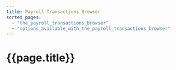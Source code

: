 ```yaml
---
title: Payroll Transactions Browser
sorted_pages:
  - "the_payroll_transactions_browser"
  - "options_available_with_the_payroll_transactions_browser"
---
```

# {{page.title}}
